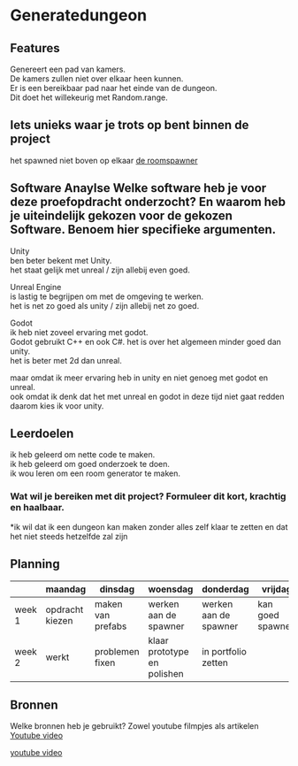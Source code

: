 # Generatedungeon

## Features

Genereert een pad van kamers.  
De kamers zullen niet over elkaar heen kunnen.  
Er is een bereikbaar pad naar het einde van de dungeon.  
Dit doet het willekeurig met Random.range.  

## Iets unieks waar je trots op bent binnen de project

het spawned niet boven op elkaar
[de roomspawner](Assets/Scripts/RoomSpawner.cs)

## Software Anaylse Welke software heb je voor deze proefopdracht onderzocht? En waarom heb je uiteindelijk gekozen voor de gekozen Software. Benoem hier specifieke argumenten.

Unity  
ben beter bekent met Unity.  
het staat gelijk met unreal / zijn allebij even goed.

Unreal Engine  
is lastig te begrijpen om met de omgeving te werken.  
het is net zo goed als unity / zijn allebij net zo goed.  

Godot  
ik heb niet zoveel ervaring met godot.  
Godot gebruikt C++ en ook C#.
het is over het algemeen minder goed dan unity.  
het is beter met 2d dan unreal.  

maar omdat ik meer ervaring heb in unity en niet genoeg met godot en unreal.  
ook omdat ik denk dat het met unreal en godot in deze tijd niet gaat redden
daarom kies ik voor unity.


## Leerdoelen
ik heb geleerd om nette code te maken.  
ik heb geleerd om goed onderzoek te doen.  
ik wou leren om een room generator te maken.  

### Wat wil je bereiken met dit project? Formuleer dit kort, krachtig en haalbaar.

*ik wil dat ik een dungeon kan maken zonder alles zelf klaar te zetten en dat het niet steeds hetzelfde zal zijn 

## Planning

| |maandag | dinsdag | woensdag | donderdag | vrijdag |
| --- | --- | --- | --- | --- | --- |
| week 1 | opdracht kiezen | maken van prefabs | werken aan de spawner | werken aan de spawner | kan goed spawnen |
| week 2 | werkt | problemen fixen | klaar prototype en polishen | in portfolio zetten | 


## Bronnen
Welke bronnen heb je gebruikt? Zowel youtube filmpjes als artikelen
[Youtube video](https://www.youtube.com/watch?v=qAf9axsyijY)

[youtube video](https://www.youtube.com/watch?v=eR74EjkA_4s)
